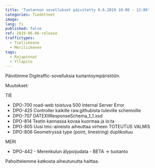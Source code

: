 ```yaml
---
title: 'Tuotannon sovellukset päivitetty 6.6.2019 10:00 - 12:00'
categories: Tiedotteet
image: 
lang: fi
published: false
ref: 2019-06-06-release
traffictypes:
  - Tieliikenne
  - Meriliikenne
tags:
  - Rajapinnat
  - Ylläpito
---
```


Päivitimme Digitraffic-sovelluksia tuotantoympäristöön.

Muutokset:

TIE

- DPO-700 road-web toistuva 500 Internal Server Error
- DPO-425 Controller kaikille raw.githubista tuleville schemoille 
- DPO-707 DATEXIIResponseSchema_1_1.xsd
- DPO-814 Testin kannassa kovaa kuormaa ja io:ta
- DPO-805 Uusi tmc-aineisto aiheuttaa virheen TOTEUTUS VALMIS
- DPO-806 Geometryssä type (point, linestring) duplikoituu


MERI

- DPO-442 - Merenkulun älypoijudata - BETA -> tuotanto 


Pahoittelemme katkosta aiheutunutta haittaa.
